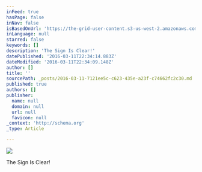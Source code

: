 ```yaml
---
inFeed: true
hasPage: false
inNav: false
isBasedOnUrl: 'https://the-grid-user-content.s3-us-west-2.amazonaws.com/c293ab30-d6de-4778-bace-53df8bb47236.png'
inLanguage: null
starred: false
keywords: []
description: 'The Sign Is Clear!'
datePublished: '2016-03-11T22:34:14.883Z'
dateModified: '2016-03-11T22:34:09.148Z'
author: []
title: ''
sourcePath: _posts/2016-03-11-7121ee5c-c623-435e-a23f-c74662fc2c30.md
published: true
authors: []
publisher:
  name: null
  domain: null
  url: null
  favicon: null
_context: 'http://schema.org'
_type: Article

---
```

![](https://the-grid-user-content.s3-us-west-2.amazonaws.com/c293ab30-d6de-4778-bace-53df8bb47236.png)

The Sign Is Clear!
